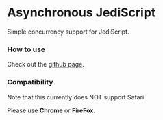 Asynchronous JediScript
=======================

Simple concurrency support for JediScript.

### How to use
Check out the [github page](http://xinan.github.io/asynchronous-jediscript).

### Compatibility
Note that this currently does NOT support Safari.

Please use **Chrome** or **FireFox**.

